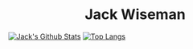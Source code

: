 <div align="center">
	<h1>Jack Wiseman </h1>
</div>

[![Jack's Github Stats](https://github-readme-stats.vercel.app/api?username=jackwiseman)](https://github.com/jackwiseman)
[![Top Langs](https://github-readme-stats.vercel.app/api/top-langs/?username=jackwiseman&layout=compact)](https://github.com/yushi1007)

<!--
**jackwiseman/jackwiseman** is a ✨ _special_ ✨ repository because its `README.md` (this file) appears on your GitHub profile.

Here are some ideas to get you started:

- 🔭 I’m currently working on ...
- 🌱 I’m currently learning ...
- 👯 I’m looking to collaborate on ...
- 🤔 I’m looking for help with ...
- 💬 Ask me about ...
- 📫 How to reach me: ...
- 😄 Pronouns: ...
- ⚡ Fun fact: ...
-->
